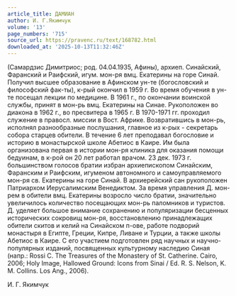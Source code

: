 ```yaml
---
article_title: ДАМИАН
author: И. Г.Якимчук
volume: '13'
page_numbers: '715'
source_url: https://pravenc.ru/text/168782.html
downloaded_at: '2025-10-13T11:32:46Z'
---
```


(Самардзис Димитриос; род. 04.04.1935, Афины), архиеп. Синайский, Фаранский и Раифский, игум. мон-ря вмц. Екатерины на горе Синай. Получил высшее образование в Афинском ун-те (богословский и философский фак-ты), к-рый окончил в 1959 г. Во время обучения в ун-те посещал лекции по медицине. В 1961 г., по окончании воинской службы, принят в мон-рь вмц. Екатерины на Синае. Рукоположен во диакона в 1962 г., во пресвитера в 1965 г. В 1970-1971 гг. проходил служение в правосл. миссии в Вост. Африке. Возвратившись в мон-рь, исполнял разнообразные послушания, главное из к-рых - секретарь собора старцев обители. В течение 6 лет преподавал богословие и историю в монастырской школе Абетиос в Каире. Им была организована первая в истории мон-ря клиника для оказания помощи бедуинам, в к-рой он 20 лет работал врачом. 23 дек. 1973 г. большинством голосов братии избран архиепископом Синайским, Фаранским и Раифским, игуменом автономного и самоуправляемого мон-ря св. Екатерины на горе Синай. В архиерейский сан рукоположен Патриархом Иерусалимским Венедиктом. За время управления Д. мон-рем в обители вмц. Екатерины возросло число братии, значительно увеличилось количество посещающих мон-рь паломников и туристов. Д. уделяет большое внимание сохранению и популяризации бесценных исторических сокровищ мон-ря, восстановлению принадлежащих обители скитов и келий на Синайском п-ове, работе подворий монастыря в Египте, Греции, Кипре, Ливане и Турции, а также школы Абетиос в Каире. С его участием подготовлен ряд научных и научно-популярных изданий, посвященных культурному наследию Синая (напр.: Rossi C. The Treasures of the Monastery of St. Catherine. Cairo, 2006; Holy Image, Hallowed Ground: Icons from Sinai / Ed. R. S. Nelson, K. M. Collins. Los Ang., 2006).

И. Г.  Якимчук
